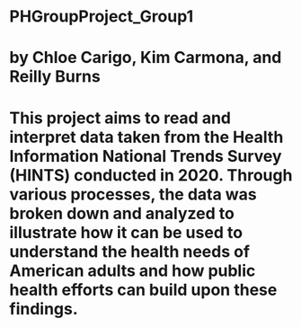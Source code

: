 # PHGroupProject_Group1
# by Chloe Carigo, Kim Carmona, and Reilly Burns
# This project aims to read and interpret data taken from the Health Information National Trends Survey (HINTS) conducted in 2020. Through various processes, the data was broken down and analyzed to illustrate how it can be used to understand the health needs of American adults and how public health efforts can build upon these findings. 
